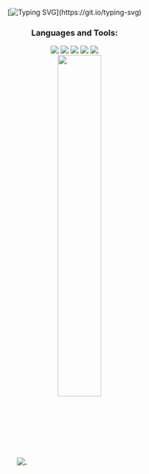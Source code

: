 <!-- hi my name is yerin kim-->
<div align="center">
  
  [![Typing SVG](https://readme-typing-svg.demolab.com?font=Fira+Code&weight=600&size=30&pause=1000&color=CB6FFF&center=true&vCenter=true&multiline=true&width=500&lines=Hi%F0%9F%91%8B%2C+My+name+is+Yerin+Kim.)](https://git.io/typing-svg)
</div>

<div align="center">
  
  <h3>Languages and Tools:</h3>
  <img src="https://img.shields.io/badge/JAVA-007396?style=for-the-badge&logo=Java&logoColor=white">
  <img src="https://img.shields.io/badge/Kotlin-#7F52FF?style=for-the-badge&logo=Kotlin&logoColor=white">
  <img src="https://img.shields.io/badge/Firebase-#FFCA28?style=for-the-badge&logo=Firebase&logoColor=white">
  <img src="https://img.shields.io/badge/MySQL-#4479A1?style=for-the-badge&logo=MySQL&logoColor=white">
  <img src="https://img.shields.io/badge/Android Studio-#3DDC84?style=for-the-badge&logo=Android Studio&logoColor=white">
  
</div>

<div align="center">
  
  <a href="s">
    <img align="center" src="https://github-readme-stats.vercel.app/api/top-langs/?username=Wise-99&exclude_repo=dkssud8150.github.io&layout=compact&theme=transparent" />
  </a>
  <a href="s">
    <img align="center" src="https://github-readme-stats.vercel.app/api?username=Wise-99&theme=transparent&show_icons=true" width="42%" />
  </a>
</div>
